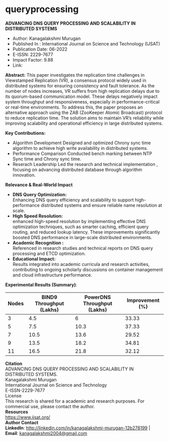 # queryprocessing

**ADVANCING DNS QUERY PROCESSING AND SCALABILITY IN DISTRIBUTED SYSTEMS**
* Author: Kanagalakshmi Murugan
* Published In : International Journal on Science and Technology (IJSAT)
* Publication Date: 06-2022
* E-ISSN: 2229-7677
* Impact Factor: 9.88
* Link:

**Abstract:**
This paper investigates the replication time challenges in Viewstamped Replication (VR), a consensus protocol widely used in distributed systems for ensuring consistency and fault tolerance. As the number of nodes increases, VR suffers from high replication delays due to its quorum-based communication model. These delays negatively impact system throughput and responsiveness, especially in performance-critical or real-time environments. To address this, the paper proposes an alternative approach using the ZAB (ZooKeeper Atomic Broadcast) protocol to reduce replication time. The solution aims to maintain VR’s reliability while improving scalability and operational efficiency in large distributed systems.

**Key Contributions:**
* Algorithm Development
  Designed and optimized Chrony sync time algorithm to achieve high write availability in distributed systems.
* Performance Comparison
  Conducted bench marking between NTP Sync time and Chrony sync time.
* Reserach Leadership
  Led the research and technical implementation , focusing on advancing distributed database through algorithm innovation.

**Relevance & Real-World Impact**

* **DNS Query Optimization:**\
    Enhancing DNS query efficiency and scalability to support high-performance distributed systems and ensure reliable name resolution at scale.
* **High Speed Resolution:** \
    enhanced high-speed resolution by implementing effective DNS optimization techniques, such as smarter caching, efficient query routing, and reduced lookup latency. These improvements significantly boosted DNS performance in large-scale distributed environments.
* **Academic Recognition :** \
    Referenced in research studies and technical reports on DNS query processing and ETCD optimization.
* **Educational Impact:** \
    Results integrated into academic curricula and research activities, contributing to ongoing scholarly discussions on container management and cloud infrastructure performance.

**Experimental Results (Summary)**:

  | Nodes | BIND9 Throughput (Lakhs) | PowerDNS Throughput (Lakhs) | Improvement (%)  |
  |-------|--------------------------| ----------------------------| -----------------|
  | 3     | 4.5                      | 6                           | 33.33            |
  | 5     | 7.5                      | 10.3                        | 37.33            |
  | 7     | 10.5                     | 13.6                        | 29.52            |
  | 9     | 13.5                     | 18.2                        | 34.81            |
  | 11    | 16.5                     | 21.8                        | 32.12            |

**Citation** \
ADVANCING DNS QUERY PROCESSING AND SCALABILITY IN DISTRIBUTED SYSTEMS. \
Kanagalakshmi Murugan \
International Journal on Science and Technology \
E-ISSN-2229-7677 \
License \
This research is shared for a academic and research purposes. For commercial use, please contact the author.\
**Resources** \
https://www.ijsat.org/ \
**Author Contact** \
**LinkedIn**: http://linkedin.com/in/kanagalakshmi-murugan-12b278199 | **Email**: kanagalakshmi2004@gmail.com
